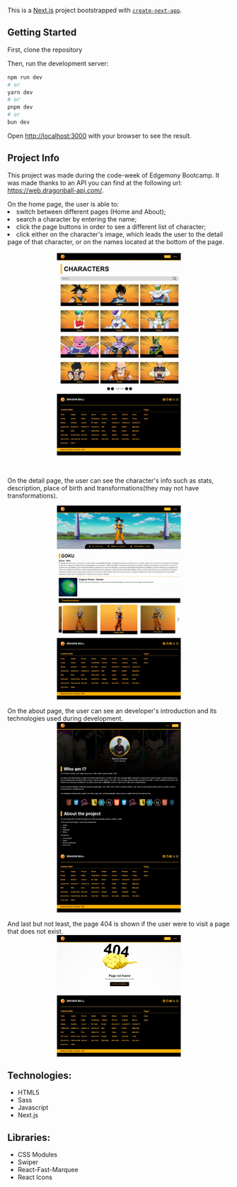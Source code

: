 This is a [Next.js](https://nextjs.org/) project bootstrapped with [`create-next-app`](https://github.com/vercel/next.js/tree/canary/packages/create-next-app).

## Getting Started

First, clone the repository

Then, run the development server:

```bash
npm run dev
# or
yarn dev
# or
pnpm dev
# or
bun dev
```

Open [http://localhost:3000](http://localhost:3000) with your browser to see the result.

## Project Info

This project was made during the code-week of Edgemony Bootcamp.
It was made thanks to an API you can find at the following url: https://web.dragonball-api.com/.

<body>
On the home page, the user is able to:
<li>switch between different pages (Home and About);</li>
<li>
search a character by entering the name;
</li>
<li>
click the page buttons in order to see a different list of character;
</li>
<li>
click either on the character's image, which leads the user to the detail page of that character, or on the names located at the bottom of the page.
</li>
<br>
<div style='display: flex; justify-content: center'>
<img src='./public/images/screenshot-homepage.jpeg' width='280' />
</div>
<br>
<br>

On the detail page, the user can see the character's info such as stats, description, place of birth and transformations(they may not have transformations).

<div style='display: flex; justify-content: center'>
<img src='./public/images/screenshot-detailpage.jpeg' width='280'/>
</div>
<br>
On the about page, the user can see an developer's introduction and its technologies used during development.
<br>

<div style='display: flex; justify-content: center'>
<img src='./public/images/screenshot-aboutpage.jpeg' width='280'>
</div>
<br>
And last but not least, the page 404 is shown if the user were to visit a page that does not exist.
<br>
<div style='display: flex; justify-content: center' >
<img src='./public/images/screenshot-404.jpeg' width='280'>
</div>

##

<h2>Technologies:</h2>
<ul>
<li>HTML5</li>
<li>Sass</li>
<li>Javascript</li>
<li>Next.js</li>
</ul>
<h2>Libraries:</h2>
<ul>
<li>CSS Modules</li>
<li>Swiper</li>
<li>React-Fast-Marquee</li>
<li>React Icons</li>
</ul>
</body>
